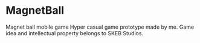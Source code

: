 # MagnetBall
Magnet ball mobile game
Hyper casual game prototype made by me. Game idea and intellectual property belongs to SKEB Studios.

